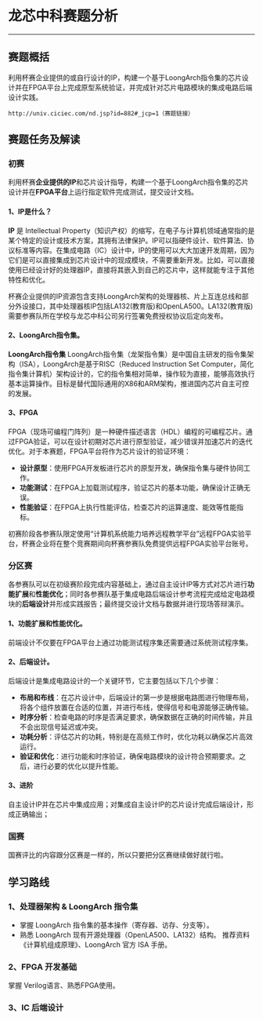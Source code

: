 # 龙芯中科赛题分析
---
## 赛题概括
利用杯赛企业提供的或自行设计的IP，构建一个基于LoongArch指令集的芯片设计并在FPGA平台上完成原型系统验证，并完成针对芯片电路模块的集成电路后端设计实践。

```
http://univ.ciciec.com/nd.jsp?id=882#_jcp=1（赛题链接）
```
## 赛题任务及解读

### 初赛
利用杯赛**企业提供的IP**和芯片设计指导，构建一个基于LoongArch指令集的芯片设计并在**FPGA平台**上运行指定软件完成测试，提交设计文档。

#### 1、IP是什么？
  **IP** 是 Intellectual Property（知识产权）的缩写，在电子与计算机领域通常指的是某个特定的设计或技术方案，其拥有法律保护。IP可以指硬件设计、软件算法、协议标准等内容。在集成电路（IC）设计中，IP的使用可以大大加速开发周期，因为它们是可以直接集成到芯片设计中的现成模块，不需要重新开发。比如，可以直接使用已经设计好的处理器IP，直接将其嵌入到自己的芯片中，这样就能专注于其他特性和优化。

  杯赛企业提供的IP资源包含支持LoongArch架构的处理器核、片上互连总线和部分外设接口，其中处理器核IP包括LA132(教育版)和OpenLA500。LA132(教育版)需要参赛队所在学校与龙芯中科公司另行签署免费授权协议后定向发布。

#### 2、LoongArch指令集。
  **LoongArch指令集** LoongArch指令集（龙架指令集）是中国自主研发的指令集架构（ISA），LoongArch是基于RISC（Reduced Instruction Set Computer，简化指令集计算机）架构设计的，它的指令集相对简单，操作较为直接，能够高效执行基本运算操作。目标是替代国际通用的X86和ARM架构，推进国内芯片自主可控的发展。

#### 3、FPGA
  FPGA（现场可编程门阵列）是一种硬件描述语言（HDL）编程的可编程芯片。通过FPGA验证，可以在设计初期对芯片进行原型验证，减少错误并加速芯片的迭代优化。对于本赛题，FPGA平台将作为芯片设计的验证环境：

- **设计原型**：使用FPGA开发板进行芯片的原型开发，确保指令集与硬件协同工作。
- **功能测试**：在FPGA上加载测试程序，验证芯片的基本功能，确保设计正确无误。
- **性能验证**：在FPGA上执行性能评估，检查芯片的运算速度、能效等性能指标。

初赛阶段各参赛队限定使用“计算机系统能力培养远程教学平台”远程FPGA实验平台，杯赛企业将在整个竞赛期间向杯赛参赛队免费提供远程FPGA实验平台账号。

### 分区赛
各参赛队可以在初级赛阶段完成内容基础上，通过自主设计IP等方式对芯片进行**功能扩展**和**性能优化**；同时各参赛队基于集成电路后端设计参考流程完成给定电路模块的**后端设计**并形成实践报告；最终提交设计文档与数据并进行现场答辩演示。

#### 1、功能扩展和性能优化。
前端设计不仅要在FPGA平台上通过功能测试程序集还需要通过系统测试程序集。

#### 2、后端设计。
后端设计是集成电路设计的一个关键环节，它主要包括以下几个步骤：
- **布局和布线**：在芯片设计中，后端设计的第一步是根据电路图进行物理布局，将各个组件放置在合适的位置，并进行布线，使得信号和电源能够正确传输。
- **时序分析**：检查电路的时序是否满足要求，确保数据在正确的时间传输，并且不会出现信号延迟或冲突。
- **功耗分析**：评估芯片的功耗，特别是在高频工作时，优化功耗以确保芯片高效运行。
- **验证和优化**：进行功能和时序验证，确保电路模块的设计符合预期要求。之后，进行必要的优化以提升性能。

#### 3、进阶
自主设计IP并在芯片中集成应用；对集成自主设计IP的芯片设计完成后端设计，形成正确输出；

### 国赛
国赛评比的内容跟分区赛是一样的，所以只要把分区赛继续做好就行啦。

## 学习路线
### 1、处理器架构 & LoongArch 指令集
- 掌握 LoongArch 指令集的基本操作（寄存器、访存、分支等）。
- 熟悉 LoongArch 现有开源处理器（OpenLA500、LA132）结构。
推荐资料《计算机组成原理》、LoongArch 官方 ISA 手册。

### 2、FPGA 开发基础
掌握 Verilog语言、熟悉FPGA使用。

### 3、IC 后端设计


